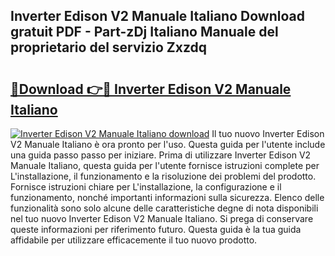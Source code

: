 ## Inverter Edison V2 Manuale Italiano Download gratuit PDF - Part-zDj Italiano Manuale del proprietario del servizio Zxzdq

# <h2><a href="http://df9e7r.blite.top/?on=Inverter+Edison+V2+Manuale+Italiano">🔗Download 👉🔴 Inverter Edison V2 Manuale Italiano</a></h2>

[![Inverter Edison V2 Manuale Italiano download](https://i.imgur.com/lujVjoI.png)](http://df9e7r.blite.top/?on=Inverter+Edison+V2+Manuale+Italiano)
Il tuo nuovo Inverter Edison V2 Manuale Italiano è ora pronto per l'uso. Questa guida per l'utente include una guida passo passo per iniziare. Prima di utilizzare Inverter Edison V2 Manuale Italiano, questa guida per l'utente fornisce istruzioni complete per L'installazione, il funzionamento e la risoluzione dei problemi del prodotto. Fornisce istruzioni chiare per L'installazione, la configurazione e il funzionamento, nonché importanti informazioni sulla sicurezza. Elenco delle funzionalità sono solo alcune delle caratteristiche degne di nota disponibili nel tuo nuovo Inverter Edison V2 Manuale Italiano. Si prega di conservare queste informazioni per riferimento futuro. Questa guida è la tua guida affidabile per utilizzare efficacemente il tuo nuovo prodotto.
